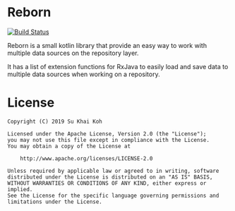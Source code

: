 # Reborn
[![Build Status](https://travis-ci.com/sukhai/reborn.svg?branch=master)](https://travis-ci.com/sukhai/reborn)

Reborn is a small kotlin library that provide an easy way to 
work with multiple data sources on the repository layer.

It has a list of extension functions for RxJava to easily
load and save data to multiple data sources when working on
a repository.

# License
```
Copyright (C) 2019 Su Khai Koh

Licensed under the Apache License, Version 2.0 (the "License");
you may not use this file except in compliance with the License.
You may obtain a copy of the License at

    http://www.apache.org/licenses/LICENSE-2.0

Unless required by applicable law or agreed to in writing, software
distributed under the License is distributed on an "AS IS" BASIS,
WITHOUT WARRANTIES OR CONDITIONS OF ANY KIND, either express or implied.
See the License for the specific language governing permissions and
limitations under the License.
```
   